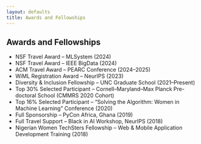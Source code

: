 ```yaml
---
layout: defaults
title: Awards and Fellowships
---
```


## Awards and Fellowships

- NSF Travel Award – MLSystem (2024)  
- NSF Travel Award – IEEE BigData (2024)  
- ACM Travel Award – PEARC Conference (2024–2025)  
- WiML Registration Award – NeurIPS (2023)  
- Diversity & Inclusion Fellowship – UNC Graduate School (2021–Present)  
- Top 30% Selected Participant – Cornell–Maryland–Max Planck Pre-doctoral School (CMMRS 2020 Cohort)  
- Top 16% Selected Participant – “Solving the Algorithm: Women in Machine Learning” Conference (2020)  
- Full Sponsorship – PyCon Africa, Ghana (2019)  
- Full Travel Support – Black in AI Workshop, NeurIPS (2018)  
- Nigerian Women TechSters Fellowship – Web & Mobile Application Development Training (2018)
